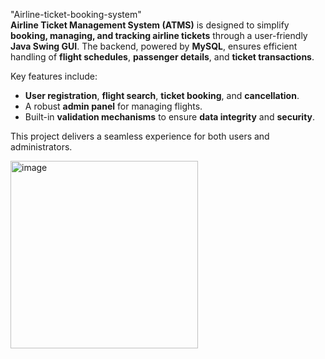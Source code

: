 "Airline-ticket-booking-system"  
**Airline Ticket Management System (ATMS)** is designed to simplify **booking, managing, and tracking airline tickets** through a user-friendly **Java Swing GUI**. The backend, powered by **MySQL**, ensures efficient handling of **flight schedules**, **passenger details**, and **ticket transactions**.  

Key features include:  
- **User registration**, **flight search**, **ticket booking**, and **cancellation**.  
- A robust **admin panel** for managing flights.  
- Built-in **validation mechanisms** to ensure **data integrity** and **security**.  

This project delivers a seamless experience for both users and administrators.  

<img src="https://github.com/user-attachments/assets/c7cb3acf-0ed0-4629-80fc-eb62769050f6" alt="image" height="300">
